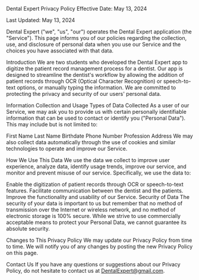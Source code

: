 Dental Expert Privacy Policy
Effective Date: May 13, 2024

Last Updated: May 13, 2024

Dental Expert ("we", "us", "our") operates the Dental Expert application (the "Service"). This page informs you of our policies regarding the collection, use, and disclosure of personal data when you use our Service and the choices you have associated with that data.

Introduction
We are two students who developed the Dental Expert app to digitize the patient record management process for a dentist. Our app is designed to streamline the dentist's workflow by allowing the addition of patient records through OCR (Optical Character Recognition) or speech-to-text options, or manually typing the information. We are committed to protecting the privacy and security of our users' personal data.

Information Collection and Usage
Types of Data Collected
As a user of our Service, we may ask you to provide us with certain personally identifiable information that can be used to contact or identify you ("Personal Data"). This may include but is not limited to:

First Name
Last Name
Birthdate
Phone Number
Profession
Address
We may also collect data automatically through the use of cookies and similar technologies to operate and improve our Service.

How We Use This Data
We use the data we collect to improve user experience, analyze data, identify usage trends, improve our service, and monitor and prevent misuse of our service. Specifically, we use the data to:

Enable the digitization of patient records through OCR or speech-to-text features.
Facilitate communication between the dentist and the patients.
Improve the functionality and usability of our Service.
Security of Data
The security of your data is important to us but remember that no method of transmission over the Internet or wireless network, and no method of electronic storage is 100% secure. While we strive to use commercially acceptable means to protect your Personal Data, we cannot guarantee its absolute security.

Changes to This Privacy Policy
We may update our Privacy Policy from time to time. We will notify you of any changes by posting the new Privacy Policy on this page.

Contact Us
If you have any questions or suggestions about our Privacy Policy, do not hesitate to contact us at DentalExpert@gmail.com.